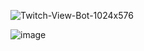 ![Twitch-View-Bot-1024x576](https://github.com/user-attachments/assets/e0c0b224-68dd-4a5d-a5ec-64645d13d5ca)

![image](https://github.com/user-attachments/assets/f1d0cd6f-1d17-4067-8659-9156aaba9c39)
